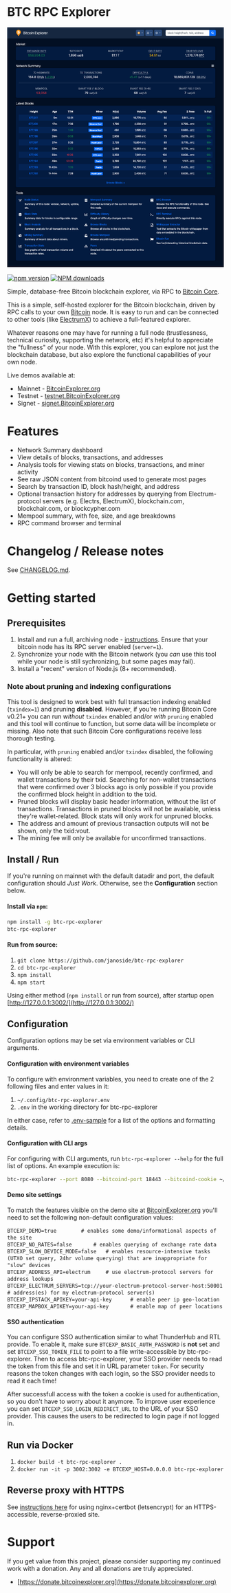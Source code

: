 # BTC RPC Explorer

![homepage](./public/img/screenshots/homepage-v3.png)

[![npm version][npm-ver-img]][npm-ver-url] [![NPM downloads][npm-dl-img]][npm-dl-url]


Simple, database-free Bitcoin blockchain explorer, via RPC to [Bitcoin Core](https://github.com/bitcoin/bitcoin).

This is a simple, self-hosted explorer for the Bitcoin blockchain, driven by RPC calls to your own [Bitcoin](https://github.com/bitcoin/bitcoin) node. It is easy to run and can be connected to other tools (like [ElectrumX](https://github.com/spesmilo/electrumx)) to achieve a full-featured explorer.

Whatever reasons one may have for running a full node (trustlessness, technical curiosity, supporting the network, etc) it's helpful to appreciate the "fullness" of your node. With this explorer, you can explore not just the blockchain database, but also explore the functional capabilities of your own node.

Live demos available at:

* Mainnet - [BitcoinExplorer.org](https://bitcoinexplorer.org)
* Testnet - [testnet.BitcoinExplorer.org](https://testnet.bitcoinexplorer.org)
* Signet - [signet.BitcoinExplorer.org](https://signet.bitcoinexplorer.org)


# Features

* Network Summary dashboard
* View details of blocks, transactions, and addresses
* Analysis tools for viewing stats on blocks, transactions, and miner activity
* See raw JSON content from bitcoind used to generate most pages
* Search by transaction ID, block hash/height, and address
* Optional transaction history for addresses by querying from Electrum-protocol servers (e.g. Electrs, ElectrumX), blockchain.com, blockchair.com, or blockcypher.com
* Mempool summary, with fee, size, and age breakdowns
* RPC command browser and terminal


# Changelog / Release notes

See [CHANGELOG.md](/CHANGELOG.md).


# Getting started

## Prerequisites

1. Install and run a full, archiving node - [instructions](https://bitcoin.org/en/full-node). Ensure that your bitcoin node has its RPC server enabled (`server=1`).
2. Synchronize your node with the Bitcoin network (you *can* use this tool while your node is still sychronizing, but some pages may fail).
3. Install a "recent" version of Node.js (8+ recommended).

### Note about pruning and indexing configurations

This tool is designed to work best with full transaction indexing enabled (`txindex=1`) and pruning **disabled**. 
However, if you're running Bitcoin Core v0.21+ you can run *without* `txindex` enabled and/or *with* `pruning` enabled and this tool will continue to function, but some data will be incomplete or missing. Also note that such Bitcoin Core configurations receive less thorough testing.

In particular, with `pruning` enabled and/or `txindex` disabled, the following functionality is altered:

* You will only be able to search for mempool, recently confirmed, and wallet transactions by their txid. Searching for non-wallet transactions that were confirmed over 3 blocks ago is only possible if you provide the confirmed block height in addition to the txid.
* Pruned blocks will display basic header information, without the list of transactions. Transactions in pruned blocks will not be available, unless they're wallet-related. Block stats will only work for unpruned blocks.
* The address and amount of previous transaction outputs will not be shown, only the txid:vout.
* The mining fee will only be available for unconfirmed transactions.


## Install / Run

If you're running on mainnet with the default datadir and port, the default configuration should *Just Work*. Otherwise, see the **Configuration** section below.

#### Install via `npm`:

```bash
npm install -g btc-rpc-explorer
btc-rpc-explorer
```

#### Run from source:

1. `git clone https://github.com/janoside/btc-rpc-explorer`
2. `cd btc-rpc-explorer`
3. `npm install`
4. `npm start`


Using either method (`npm install` or run from source), after startup open [http://127.0.0.1:3002/](http://127.0.0.1:3002/)


## Configuration

Configuration options may be set via environment variables or CLI arguments.

#### Configuration with environment variables

To configure with environment variables, you need to create one of the 2 following files and enter values in it:

1. `~/.config/btc-rpc-explorer.env`
2. `.env` in the working directory for btc-rpc-explorer

In either case, refer to [.env-sample](.env-sample) for a list of the options and formatting details.

#### Configuration with CLI args

For configuring with CLI arguments, run `btc-rpc-explorer --help` for the full list of options. An example execution is:

```bash
btc-rpc-explorer --port 8080 --bitcoind-port 18443 --bitcoind-cookie ~/.bitcoin/regtest/.cookie
```

#### Demo site settings

To match the features visible on the demo site at [BitcoinExplorer.org](https://bitcoinexplorer.org) you'll need to set the following non-default configuration values:

    BTCEXP_DEMO=true 		# enables some demo/informational aspects of the site
    BTCEXP_NO_RATES=false		# enables querying of exchange rate data
    BTCEXP_SLOW_DEVICE_MODE=false	# enables resource-intensive tasks (UTXO set query, 24hr volume querying) that are inappropriate for "slow" devices
    BTCEXP_ADDRESS_API=electrum 	# use electrum-protocol servers for address lookups
    BTCEXP_ELECTRUM_SERVERS=tcp://your-electrum-protocol-server-host:50001		# address(es) for my electrum-protocol server(s)
    BTCEXP_IPSTACK_APIKEY=your-api-key		# enable peer ip geo-location
    BTCEXP_MAPBOX_APIKEY=your-api-key		# enable map of peer locations

#### SSO authentication

You can configure SSO authentication similar to what ThunderHub and RTL provide.
To enable it, make sure `BTCEXP_BASIC_AUTH_PASSWORD` is **not** set and set `BTCEXP_SSO_TOKEN_FILE` to point to a file write-accessible by btc-rpc-explorer.
Then to access btc-rpc-explorer, your SSO provider needs to read the token from this file and set it in URL parameter `token`.
For security reasons the token changes with each login, so the SSO provider needs to read it each time!

After successfull access with the token a cookie is used for authentication, so you don't have to worry about it anymore.
To improve user experience you can set `BTCEXP_SSO_LOGIN_REDIRECT_URL` to the URL of your SSO provider.
This causes the users to be redirected to login page if not logged in.

## Run via Docker

1. `docker build -t btc-rpc-explorer .`
2. `docker run -it -p 3002:3002 -e BTCEXP_HOST=0.0.0.0 btc-rpc-explorer`


## Reverse proxy with HTTPS

See [instructions here](docs/nginx-reverse-proxy.md) for using nginx+certbot (letsencrypt) for an HTTPS-accessible, reverse-proxied site.


# Support

If you get value from this project, please consider supporting my continued work with a donation. Any and all donations are truly appreciated.

* [https://donate.bitcoinexplorer.org](https://donate.bitcoinexplorer.org)


[npm-ver-img]: https://img.shields.io/npm/v/btc-rpc-explorer.svg?style=flat
[npm-ver-url]: https://www.npmjs.com/package/btc-rpc-explorer
[npm-dl-img]: http://img.shields.io/npm/dm/btc-rpc-explorer.svg?style=flat
[npm-dl-url]: https://npmcharts.com/compare/btc-rpc-explorer?minimal=true

